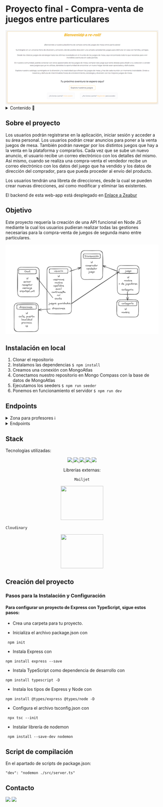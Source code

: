 # Proyecto final - Compra-venta de juegos entre particulares

<img src="./src/assets/Home.png" alt="">

<details>
  <summary>Contenido 📝</summary>
  <ol>
    <li><a href="#sobre-el-proyecto">Sobre el proyecto</a></li>
    <li><a href="#objetivo">Objetivo</a></li>
    <li><a href="#instalación-en-local">Instalación</a></li>
    <li><a href="#endpoints">Endpoints</a></li>
    <li><a href="#stack">Stack</a></li>
    <li><a href="#creación-del-proyecto">Creación del proyecto</a></li>
    <li><a href="#contacto">Contacto</a></li>

  </ol>
</details>

## Sobre el proyecto

Los usuarios podrán registrarse en la aplicación, iniciar sesión y acceder a su área personal. Los usuarios podrán crear anuncios para poner a la venta juegos de mesa. También podrán navegar por los distintos juegos que hay a la venta en la plataforma y comprarlos. Cada vez que se sube un nuevo anuncio, el usuario recibe un correo electrónico con los detalles del mismo. Así mismo, cuando se realiza una compra-venta el vendedor recibe un correo electrónico con los datos del juego que ha vendido y los datos de dirección del comprador, para que pueda proceder al envío del producto.

Los usuarios tendrán una libreta de direcciones, desde la cual se pueden crear nuevas direcciones, así como modificar y eliminar las existentes.

El backend de esta web-app está desplegado en [Enlace a Zeabur](https://reroll-back.zeabur.app/hello)

## Objetivo

Este proyecto requería la creación de una API funcional en Node JS mediante la cual los usuarios pudieran realizar todas las gestiones necesarias para la compra-venta de juegos de segunda mano entre particulares.

<img src="./src/assets/diagramaReroll.png" alt="">

## Instalación en local

1. Clonar el repositorio
2. Instalamos las dependencias `$ npm install`
3. Creamos una conexión con MongoAtlas
4. Conectamos nuestro repositorio en Mongo Compass con la base de datos de MongoAtlas
5. Ejecutamos los seeders `$ npm run seeder`
6. Ponemos en funcionamiento el servidor `$ npm run dev`

## Endpoints

<details>
  <summary>Zona para profesores ℹ️</summary>
  <ol>
    <li>Usuario admin: 

   ```
rerollgamesales@gmail.com.com
password: administrador
```
</li>
    <li>Usuario de prueba
      
   ```
alex@gmail.com
password: 123456789
```
  </li>
   <li>
   A tener en cuenta: el envío de emails se realiza a direcciones reales, por lo que para poder comprobarlo se recomienda crear un anuncio con un usuario con un email del que seas propietario, así como realizar una compra a un usuario que hayamos creado con un email del que seas propietario y eliminar un anuncio de un usuario del que seas propietario.
  </ol>
</details>

<details>
<summary>Endpoints</summary>

- AUTH

  - REGISTRO

            POST https://reroll-back.zeabur.app/api/auth/register

    body:

    ```js
        {
            "username": "example",
            "email": "example@gmail.com",
            "password": "princess"
        }
    ```

    Registro de usuario

  - LOGIN

          POST https://reroll-back.zeabur.app/api/auth/login

    body:

    ```js
        {
            "email": "example@gmail.com",
            "password": "princess"
        }
    ```

    Login de usuario

- USER

  - VER TODOS LOS USUARIOS

            GET https://reroll-back.zeabur.app/api/user

    El usuario tiene que ser admin para ver todos los usuarios

  - VER USUARIO

        GET https://reroll-back.zeabur.app/api/user/:username

    Se puede ver el perfil de un usuario concreto excluyendo datos sensibles como el email

  - ACTUALIZAR USUARIO

        PUT https://reroll-back.zeabur.app/api/user/:username

    body FORM-DATA:

        key: avatar type: file value: "example.jpg"

        key: description type: text value: "example text"

    El usuario podrá modificar su propio perfil, cambiando su descripción y la imagen de su avatar.

  - BORRAR USUARIO

        DELETE https://reroll-back.zeabur.app/api/user/:id

    El usuario deberá ser admin para poder borrar un usuario específico.


- GAME

  - VER TODOS LOS JUEGOS

        GET https://reroll-back.zeabur.app/api/game

    Vista de todos los juegos anunciados en la plataforma.

  - VISTA DETALLADA DE JUEGO

        GET https://reroll-back.zeabur.app/api/game/:id

    Vista detallada de un único juego anunciado en la plataforma.

  - CREAR JUEGO

        POST https://reroll-back.zeabur.app/api/game

    body FORM-DATA:

        key: name type: text value: "exampleName"

        key: description type: text value: "example description"

        key: playersMin type: text value: 2

        key: playersMax type: text value: 4

        key: category type: text value: "EL ID DE LA CATEGORÍA"

        key: price type: text value: 50

        key: image1 type: file value: "example1.jpg"

        key: image2 type: file value: "example2.jpg"

        key: image3 type: file value: "example3.jpg"

    Creación de un nuevo anuncio, el usuario deberá estar logado. Al terminar la operación recibirá un email confirmándole los datos de su anuncio.

  - ACTUALIZAR JUEGO

        PUT https://reroll-back.zeabur.app/api/game/:id

    body FORM-DATA:

        key: name type: text value: "exampleName"

        key: description type: text value: "example description"

        key: playersMin type: text value: 2

        key: playersMax type: text value: 4

        key: category type: text value: "EL ID DE LA CATEGORÍA"

        key: price type: text value: 50

        key: image1 type: file value: "example1.jpg"

        key: image2 type: file value: "example2.jpg"

        key: image3 type: file value: "example3.jpg"

    Edición de un anuncio existente. Sólo puede realizarlo el usuario propietario del anuncio.

  - BORRAR JUEGO

        DELETE https://reroll-back.zeabur.app/api/game/:id

    body:

    ```js
        {
            "reason": "el juego infringe nuestra política de anuncios"
        }
    ```

    Sólo usuario admin. Se borra un juego, indicándole el motivo por el que se ha borrado. Se le envía e-mail al anunciante con el motivo de la eliminación.


  - RESERVAR JUEGO

        PUT https://reroll-back.zeabur.app/api/game/reserve/:id

    Sólo puede ser realizado por el propietario del anuncio. Se marca un juego como Reservado, para informar a otros usuarios intenten comprarlo. Es bidireccional, se llama al mismo endpoint para eliminar la reserva.

  - VENDER JUEGO

        PUT https://reroll-back.zeabur.app/api/game/sell/:id

    Sólo puede ser realizado por el propietario del anuncio. Se marca un juego como Vendido, para evitar que otros usuarios intenten comprarlo. Es bidireccional, se llama al mismo endpoint para eliminar la venta.

- ADDRESS

  - VER DIRECCIONES DE USUARIO

            GET https://reroll-back.zeabur.app/api/address

    body:

    ```js
        {
        "name": "ExampleName",
        "lastName": "ExampleLastName",
        "streetAddress": "ExampleAddress",
        "city": "ExampleCity",
        "province": "ExampleProvince",
        "cp": 28080
        }
    ```

    Vista de todas las direcciones del usuario que está logado.

  - VISTA DETALLADA DE UNA DIRECCIÓN

        GET https://reroll-back.zeabur.app/api/address/:id

    Vista detallada de una única dirección del usuario que está logado.

  - CREAR DIRECCIÓN

        POST https://reroll-back.zeabur.app/api/address

    body:

    ```js
        {
        "name": "ExampleName",
        "lastName": "ExampleLastName",
        "streetAddress": "ExampleAddress",
        "city": "ExampleCity",
        "province": "ExampleProvince",
        "cp": 28080
        }
    ```

    Creación de una dirección del usuario que está logado.

  - ACTUALIZAR DIRECCIÓN

        PUT https://reroll-back.zeabur.app/api/address/:id

    body:

    ```js
        {
        "name": "ExampleName",
        "lastName": "ExampleLastName",
        "streetAddress": "ExampleAddress",
        "city": "ExampleCity",
        "province": "ExampleProvince",
        "cp": 28080
        }
    ```

    Actualización de una dirección del usuario que está logado.


  - BORRAR DIRECCIÓN

        DELETE https://reroll-back.zeabur.app/api/address/:id

    Solo usuario propietario de la dirección. Se borra la dirección seleccionada.

- CATEGORY

  - VER TODAS LAS CATEGORÍAS

        GET https://reroll-back.zeabur.app/api/category

    Vista de todas las categorías creadas en la plataforma para los distintos juegos.

  - CREAR CATEGORÍA

        POST https://reroll-back.zeabur.app/api/category

    body:

    ```js
        {
        "name": "ExampleCategory"
        }
    ```

    Sólo usuario admin. Creación de nuevas categorías.


- TRANSACTION

        POST https://reroll-back.zeabur.app/api/transaction

  body:

  ```js
      {
          "game": "6635f1ff346492f8f55f9ec8"
      }
  ```

  Se le pasa únicamente el id del Juego. El id del Comprador se recoge del token, y el id del Vendedor se recoge de la BBDD al buscar por el juego. Al realizar una transacción, se envía un correo electrónico al vendedor informándole de los datos (nombre y dirección) del usuario que ha realizado la compra.

    </details>

## Stack

Tecnologías utilizadas:

<div align="center">
<a href="https://www.mongodb.com/es">
<img src= "https://img.shields.io/badge/MongoDB-%234ea94b.svg?style=for-the-badge&logo=mongodb&logoColor=white"/>
</a>
<a href="https://www.expressjs.com/">
    <img src= "https://img.shields.io/badge/express.js-%23404d59.svg?style=for-the-badge&logo=express&logoColor=%2361DAFB"/>
</a>
<a href="https://nodejs.org/en/">
    <img src= "https://img.shields.io/badge/node.js-026E00?style=for-the-badge&logo=node.js&logoColor=white"/>
</a>
<a href="https://www.typescriptlang.org/">
    <img src= "https://img.shields.io/badge/TypeScript-007ACC?style=for-the-badge&logo=typescript&logoColor=white"/>
</a>
<a href="https://typeorm.io/">
    <img src= "https://img.shields.io/badge/mongoose-234ea94b?style=for-the-badge&logo=typeorm&logoColor=white"
    />
</a>

Librerías externas:

    Mailjet

<div align="center">
<a href="https://www.mailjet.com/es/"> 
<img src="https://logowik.com/content/uploads/images/mailjet980.logowik.com.webp" style="width: 10em; height: 8em;">
 </div>
 </a>
</div>

    Cloudinary

<div align="center">
<a href="https://cloudinary.com/"> 
<img src="https://logowik.com/content/uploads/images/cloudinary6366.logowik.com.webp" style="width: 10em; height: 8em;">
 </div>
 </a>
</div>

## Creación del proyecto

### Pasos para la Instalación y Configuración

#### Para configurar un proyecto de Express con TypeScript, sigue estos pasos:

- Crea una carpeta para tu proyecto.

- Inicializa el archivo package.json con

` npm init`

- Instala Express con

`npm install express --save`

- Instala TypeScript como dependencia de desarrollo con

`npm install typescript -D`

- Instala los tipos de Express y Node con

`npm install @types/express @types/node -D`

- Configura el archivo tsconfig.json con

` npx tsc --init`

- Instalar librería de nodemon

` npm install --save-dev nodemon`

## Script de compilación

En el apartado de scripts de package.json:

    "dev": "nodemon ./src/server.ts"

## Contacto

<a href = "mailto:aipachecogarcia@gmail.com
"><img src="https://img.shields.io/badge/Gmail-C6362C?style=for-the-badge&logo=gmail&logoColor=white" target="_blank"></a>
<a href="https://www.linkedin.com/in/anapachecogarcia/" target="_blank"><img src="https://img.shields.io/badge/-LinkedIn-%230077B5?style=for-the-badge&logo=linkedin&logoColor=white" target="_blank"></a>

</p>
